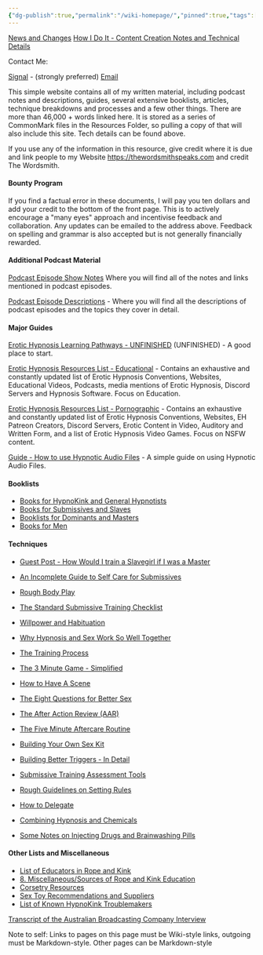 ```yaml
---
{"dg-publish":true,"permalink":"/wiki-homepage/","pinned":true,"tags":["gardenEntry"],"updated":"2025-07-20T12:21:58.198+08:00"}
---
```



[News and Changes](News%20and%20Changes.md)
[How I Do It - Content Creation Notes and Technical Details](How%20I%20Do%20It%20-%20Content%20Creation%20Notes%20and%20Technical%20Details.md)

Contact Me:

[Signal](https://signal.me/#eu/UcSdV3OwiCh4vVO8Yv0FtEe5xh4QHRiDd4ls6pLLG-I9k64oV-tEiL1fAiWYvCo9) - (strongly preferred)
[Email](mailto:thewordsmithspeaks@pm.me)

This simple website contains all of my written material, including podcast notes and descriptions, guides, several extensive booklists, articles, technique breakdowns and processes and a few other things. There are more than 46,000 + words linked here. It is stored as a series of CommonMark files in the Resources Folder, so pulling a copy of that will also include this site. Tech details can be found above.

If you use any of the information in this resource, give credit where it is due and link people to my Website https://thewordsmithspeaks.com and credit The Wordsmith.

#### Bounty Program

If you find a factual error in these documents, I will pay you ten dollars and add your credit to the bottom of the front page. This is to actively encourage a "many eyes" approach and incentivise feedback and collaboration. Any updates can be emailed to the address above. Feedback on spelling and grammar is also accepted but is not generally financially rewarded.

#### Additional Podcast Material

[Podcast Episode Show Notes](1.%20Podcast%20Episode%20Notes%20and%20Descriptions/Podcast%20Episode%20Show%20Notes.md) Where you will find all of the notes and links mentioned in podcast episodes.

[Podcast Episode Descriptions](1.%20Podcast%20Episode%20Notes%20and%20Descriptions/Podcast%20Episode%20Descriptions.md) - Where you will find all the descriptions of podcast episodes and the topics they cover in detail.

#### Major Guides

[Erotic Hypnosis Learning Pathways - UNFINISHED](10.%20Unfinished/Erotic%20Hypnosis%20Learning%20Pathways%20-%20UNFINISHED.md) (UNFINISHED) - A good place to start.

[Erotic Hypnosis Resources List - Educational](2.%20Guides/Erotic%20Hypnosis%20Resources%20List%20-%20Educational.md) - Contains an exhaustive and constantly updated list of Erotic Hypnosis Conventions, Websites, Educational Videos, Podcasts, media mentions of Erotic Hypnosis, Discord Servers and Hypnosis Software. Focus on Education.

[Erotic Hypnosis Resources List - Pornographic](2.%20Guides/Erotic%20Hypnosis%20Resources%20List%20-%20Pornographic.md) - Contains an exhaustive and constantly updated list of Erotic Hypnosis Conventions, Websites, EH Patreon Creators, Discord Servers, Erotic Content in Video, Auditory and Written Form, and a list of Erotic Hypnosis Video Games. Focus on NSFW content.

[Guide - How to use Hypnotic Audio Files](2.%20Guides/Guide%20-%20How%20to%20use%20Hypnotic%20Audio%20Files.md) - A simple guide on using Hypnotic Audio Files.

#### Booklists

- [Books for HypnoKink and General Hypnotists](4.%20Booklists/Books%20for%20HypnoKink%20and%20General%20Hypnotists.md)
- [Books for Submissives and Slaves](4.%20Booklists/Books%20for%20Submissives%20and%20Slaves.md)
- [Booklists for Dominants and Masters](4.%20Booklists/Booklists%20for%20Dominants%20and%20Masters.md)
- [Books for Men](4.%20Booklists/Books%20for%20Men.md)

#### Techniques

- [Guest Post - How Would I train a Slavegirl if I was a Master](5.%20Articles/Guest%20Post%20-%20How%20Would%20I%20train%20a%20Slavegirl%20if%20I%20was%20a%20Master.md)

- [An Incomplete Guide to Self Care for Submissives](5.%20Articles/An%20Incomplete%20Guide%20to%20Self%20Care%20for%20Submissives.md)

- [Rough Body Play](5.%20Articles/Rough%20Body%20Play.md)
- [The Standard Submissive Training Checklist](5.%20Articles/The%20Standard%20Submissive%20Training%20Checklist.md)
- [Willpower and Habituation](5.%20Articles/Willpower%20and%20Habituation.md)
- [Why Hypnosis and Sex Work So Well Together](5.%20Articles/Why%20Hypnosis%20and%20Sex%20Work%20So%20Well%20Together.md)
- [The Training Process](5.%20Articles/The%20Training%20Process.md)

- [The 3 Minute Game - Simplified](5.%20Articles/The%203%20Minute%20Game%20-%20Simplified.md)
- [How to Have A Scene](5.%20Articles/How%20to%20Have%20A%20Scene.md)
- [The Eight Questions for Better Sex](5.%20Articles/The%20Eight%20Questions%20for%20Better%20Sex.md)
- [The After Action Review (AAR)](5.%20Articles/The%20After%20Action%20Review%20(AAR).md)
- [The Five Minute Aftercare Routine](5.%20Articles/The%20Five%20Minute%20Aftercare%20Routine.md)
- [Building Your Own Sex Kit](5.%20Articles/Building%20Your%20Own%20Sex%20Kit.md)
- [Building Better Triggers - In Detail](5.%20Articles/Building%20Better%20Triggers%20-%20In%20Detail.md)

- [Submissive Training Assessment Tools](5.%20Articles/Submissive%20Training%20Assessment%20Tools.md)
- [Rough Guidelines on Setting Rules](5.%20Articles/Rough%20Guidelines%20on%20Setting%20Rules.md)
- [How to Delegate](5.%20Articles/How%20to%20Delegate.md)
- [Combining Hypnosis and Chemicals](5.%20Articles/Combining%20Hypnosis%20and%20Chemicals.md)
- [Some Notes on Injecting Drugs and Brainwashing Pills](5.%20Articles/Some%20Notes%20on%20Injecting%20Drugs%20and%20Brainwashing%20Pills.md)

#### Other Lists and Miscellaneous

- [List of Educators in Rope and Kink](8.%20Miscellaneous/List%20of%20Educators%20in%20Rope%20and%20Kink.md)
- [8. Miscellaneous/Sources of Rope and Kink Education](8.%20Miscellaneous/Sources%20of%20Rope%20and%20Kink%20Education)
- [Corsetry Resources](8.%20Miscellaneous/Corsetry%20Resources.md)
- [Sex Toy Recommendations and Suppliers](8.%20Miscellaneous/Sex%20Toy%20Recommendations%20and%20Suppliers.md)
- [List of Known HypnoKink Troublemakers](8.%20Miscellaneous/List%20of%20Known%20HypnoKink%20Troublemakers.md)

[Transcript of the Australian Broadcasting Company Interview](8.%20Miscellaneous/Transcript%20of%20the%20Australian%20Broadcasting%20Company%20Interview.md)

Note to self: Links to pages on this page must be Wiki-style links, outgoing must be Markdown-style. Other pages can be Markdown-style
